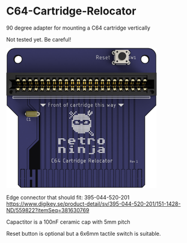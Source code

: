 # C64-Cartridge-Relocator
90 degree adapter for mounting a C64 cartridge vertically

Not tested yet. Be careful!

<img src="rev1/images/cartridge_relocator_render_top.png" alt="render" width="400"/>

Edge connector that should fit: ‎395-044-520-201‎	https://www.digikey.se/product-detail/sv/395-044-520-201/151-1428-ND/559822?itemSeq=381630769

Capactitor is a 100nF ceramic cap with 5mm pitch

Reset button is optional but a 6x6mm tactile switch is suitable.
